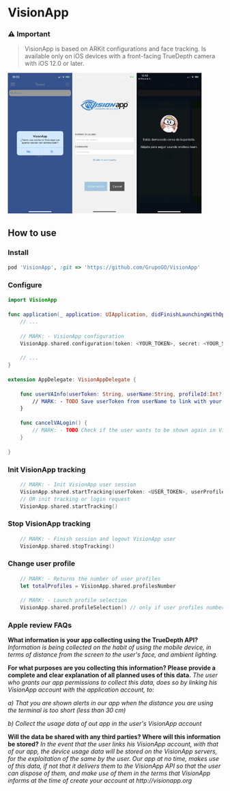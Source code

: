 # VisionApp

### ⚠️ Important

> VisionApp is based on ARKit configurations and face tracking. Is available only on iOS devices with a front-facing TrueDepth camera with iOS 12.0 or later.

<img src="https://github.com/GrupoGO/VisionApp/blob/master/1.PNG?raw=true" width="30%" align="left">
<img src="https://github.com/GrupoGO/VisionApp/blob/master/2.PNG?raw=true" width="30%" align="left">
<img src="https://github.com/GrupoGO/VisionApp/blob/master/3.PNG?raw=true" width="30%">

## How to use

### Install
```ruby
pod 'VisionApp', :git => 'https://github.com/GrupoGO/VisionApp'
```

### Configure
```swift
import VisionApp

func application(_ application: UIApplication, didFinishLaunchingWithOptions launchOptions: [UIApplication.LaunchOptionsKey: Any]?) -> Bool {
    // ...

    // MARK: - VisionApp configuration
    VisionApp.shared.configuration(token: <YOUR_TOKEN>, secret: <YOUR_SECRET>, delegate: self)

    // ...
}

extension AppDelegate: VisionAppDelegate {

    func userVAInfo(userToken: String, userName:String, profileId:Int?, profileName:String?)
        // MARK: - TODO Save userToken from userName to link with your user
    }
    
    func cancelVALogin() {
        // MARK: - TODO Check if the user wants to be shown again in VisionApp
    }

}
```

### Init VisionApp tracking
```swift
    // MARK: - Init VisionApp user session
    VisionApp.shared.startTracking(userToken: <USER_TOKEN>, userProfile: <PROFILE_ID>)
    // OR init tracking or login request
    VisionApp.shared.startTracking()
```

### Stop VisionApp tracking
```swift
    // MARK: - Finish session and logout VisionApp user
    VisionApp.shared.stopTracking()
```

### Change user profile
```swift
    // MARK: - Returns the number of user profiles
    let totalProfiles = VisionApp.shared.profilesNumber

    // MARK: - Launch profile selection
    VisionApp.shared.profileSelection() // only if user profiles number > 1
```

### Apple review FAQs

**What information is your app collecting using the TrueDepth API?**
_Information is being collected on the habit of using the mobile device, in terms of distance from the screen to the user's face, and ambient lighting._

**For what purposes are you collecting this information? Please provide a complete and clear explanation of all planned uses of this data.**
_The user who grants our app permissions to collect this data, does so by linking his VisionApp account with the application account, to:_

_a) That you are shown alerts in our app when the distance you are using the terminal is too short (less than 30 cm)_

_b) Collect the usage data of out app in the user's VisionApp account_

**Will the data be shared with any third parties? Where will this information be stored?**
_In the event that the user links his VisionApp account, with that of our app, the device usage data will be stored on the VisionApp servers, for the exploitation of the same by the user. Our app at no time, makes use of this data, if not that it delivers them to the VisionApp API so that the user can dispose of them, and make use of them in the terms that VisionApp informs at the time of create your account at http://visionapp.org_
